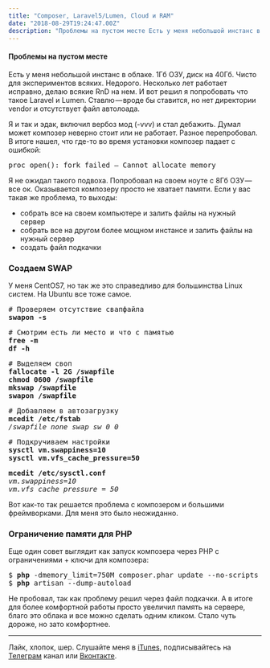 ```yaml
---
title: "Composer, Laravel5/Lumen, Cloud и RAM"
date: "2018-08-29T19:24:47.00Z"
description: "Проблемы на пустом месте Есть у меня небольшой инстанс в облаке. 1Гб ОЗУ, диск на 40Гб. Чисто для экспериментов всяких. Недорого"
---
```


<!--kg-card-begin: html--><h4>Проблемы на пустом месте</h4>
<p>Есть у меня небольшой инстанс в облаке. 1Гб ОЗУ, диск на 40Гб. Чисто для экспериментов всяких. Недорого. Несколько лет работает исправно, делаю всякие RnD на нем. И вот решил я попробовать что такое Laravel и Lumen. Ставлю — вроде бы ставится, но нет директории vendor и отсутствует файл автолоада.</p>
<p>Я и так и эдак, включил вербоз мод (-vvv) и стал дебажить. Думал может композер неверно стоит или не работает. Разное перепробовал. В итоге нашел, что где-то во время установки композер падает с ошибкой:</p>
<pre>proc_open(): fork failed — Cannot allocate memory</pre>
<p>Я не ожидал такого подвоха. Попробовал на своем ноуте с 8Гб ОЗУ — все ок. Оказывается композеру просто не хватает памяти. Если у вас такая же проблема, то выходы:</p>
<ul>
<li>собрать все на своем компьютере и залить файлы на нужный сервер</li>
<li>собрать все на другом более мощном инстансе и залить файлы на нужный сервер</li>
<li>создать файл подкачки</li>
</ul>
<h3>Создаем SWAP</h3>
<p>У меня CentOS7, но так же это справедливо для большинства Linux систем. На Ubuntu все тоже самое.</p>
<pre># Проверяем отсутствие свапфайла<br><strong>swapon -s</strong></pre>
<pre># Смотрим есть ли место и что с памятью<br><strong>free -m<br>df -h</strong></pre>
<pre># Выделяем своп<br><strong>fallocate -l 2G /swapfile<br>chmod 0600 /swapfile<br>mkswap /swapfile<br>swapon /swapfile</strong></pre>
<pre># Добавляем в автозагрузку<br><strong>mcedit /etc/fstab<br></strong><em>/swapfile none swap sw 0 0</em></pre>
<pre># Подкручиваем настройки<br><strong>sysctl vm.swappiness=10<br>sysctl vm.vfs_cache_pressure=50</strong></pre>
<pre><strong>mcedit /etc/sysctl.conf</strong><br><em>vm.swappiness=10<br>vm.vfs_cache_pressure = 50</em></pre>
<p>Вот как-то так решается проблема с композером и большими фреймворками. Для меня это было неожиданно.</p>
<h3>Ограничение памяти для PHP</h3>
<p>Еще один совет выглядит как запуск композера через PHP с ограничениями + ключи для композера:</p>
<pre>$ <strong>php</strong> -dmemory_limit=750M composer.phar update --no-scripts --prefer-dist<br>$ <strong>php</strong> artisan --dump-autoload</pre>
<p>Не пробовал, так как проблему решил через файл подкачки. А в итоге для более комфортной работы просто увеличил память на сервере, благо это облака и все можно сделать одним кликом. Стало чуть дороже, но зато комфортнее.</p>
<hr>
<p>Лайк, хлопок, шер. Слушайте меня в <a href="https://itunes.apple.com/ru/podcast/pro-web-it/id1366662242?mt=2" target="_blank" rel="noopener noreferrer">iTunes</a>, подписывайтесь на <a href="https://t.me/prowebit" target="_blank" rel="noopener noreferrer">Телеграм</a> канал или <a href="https://vk.com/mayorovprowebit" target="_blank" rel="noopener noreferrer">Вконтакте</a>.</p>
<!--kg-card-end: html-->

